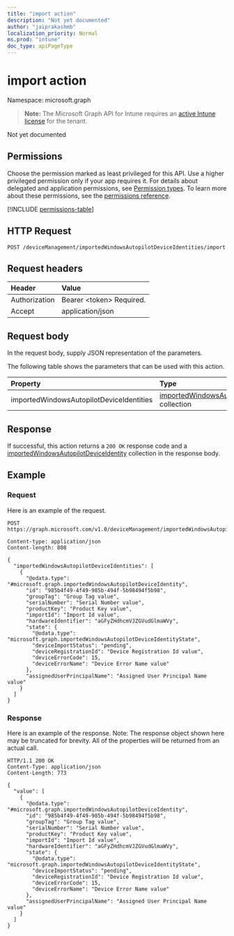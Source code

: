 ```yaml
---
title: "import action"
description: "Not yet documented"
author: "jaiprakashmb"
localization_priority: Normal
ms.prod: "intune"
doc_type: apiPageType
---
```


# import action

Namespace: microsoft.graph

> **Note:** The Microsoft Graph API for Intune requires an [active Intune license](https://go.microsoft.com/fwlink/?linkid=839381) for the tenant.

Not yet documented

## Permissions
Choose the permission marked as least privileged for this API. Use a higher privileged permission only if your app requires it. For details about delegated and application permissions, see [Permission types](/graph/permissions-overview#permission-types). To learn more about these permissions, see the [permissions reference](/graph/permissions-reference).

<!-- { "blockType": "permissions", "name": "intune_enrollment_importedwindowsautopilotdeviceidentity_import" } -->
[!INCLUDE [permissions-table](../includes/permissions/intune-enrollment-importedwindowsautopilotdeviceidentity-import-permissions.md)]

## HTTP Request
<!-- {
  "blockType": "ignored"
}
-->
``` http
POST /deviceManagement/importedWindowsAutopilotDeviceIdentities/import
```

## Request headers
|Header|Value|
|:---|:---|
|Authorization|Bearer &lt;token&gt; Required.|
|Accept|application/json|

## Request body
In the request body, supply JSON representation of the parameters.

The following table shows the parameters that can be used with this action.

|Property|Type|Description|
|:---|:---|:---|
|importedWindowsAutopilotDeviceIdentities|[importedWindowsAutopilotDeviceIdentity](../resources/intune-enrollment-importedwindowsautopilotdeviceidentity.md) collection|Not yet documented|



## Response
If successful, this action returns a `200 OK` response code and a [importedWindowsAutopilotDeviceIdentity](../resources/intune-enrollment-importedwindowsautopilotdeviceidentity.md) collection in the response body.

## Example

### Request
Here is an example of the request.
``` http
POST https://graph.microsoft.com/v1.0/deviceManagement/importedWindowsAutopilotDeviceIdentities/import

Content-type: application/json
Content-length: 808

{
  "importedWindowsAutopilotDeviceIdentities": [
    {
      "@odata.type": "#microsoft.graph.importedWindowsAutopilotDeviceIdentity",
      "id": "985b4f49-4f49-985b-494f-5b98494f5b98",
      "groupTag": "Group Tag value",
      "serialNumber": "Serial Number value",
      "productKey": "Product Key value",
      "importId": "Import Id value",
      "hardwareIdentifier": "aGFyZHdhcmVJZGVudGlmaWVy",
      "state": {
        "@odata.type": "microsoft.graph.importedWindowsAutopilotDeviceIdentityState",
        "deviceImportStatus": "pending",
        "deviceRegistrationId": "Device Registration Id value",
        "deviceErrorCode": 15,
        "deviceErrorName": "Device Error Name value"
      },
      "assignedUserPrincipalName": "Assigned User Principal Name value"
    }
  ]
}
```

### Response
Here is an example of the response. Note: The response object shown here may be truncated for brevity. All of the properties will be returned from an actual call.
``` http
HTTP/1.1 200 OK
Content-Type: application/json
Content-Length: 773

{
  "value": [
    {
      "@odata.type": "#microsoft.graph.importedWindowsAutopilotDeviceIdentity",
      "id": "985b4f49-4f49-985b-494f-5b98494f5b98",
      "groupTag": "Group Tag value",
      "serialNumber": "Serial Number value",
      "productKey": "Product Key value",
      "importId": "Import Id value",
      "hardwareIdentifier": "aGFyZHdhcmVJZGVudGlmaWVy",
      "state": {
        "@odata.type": "microsoft.graph.importedWindowsAutopilotDeviceIdentityState",
        "deviceImportStatus": "pending",
        "deviceRegistrationId": "Device Registration Id value",
        "deviceErrorCode": 15,
        "deviceErrorName": "Device Error Name value"
      },
      "assignedUserPrincipalName": "Assigned User Principal Name value"
    }
  ]
}
```
